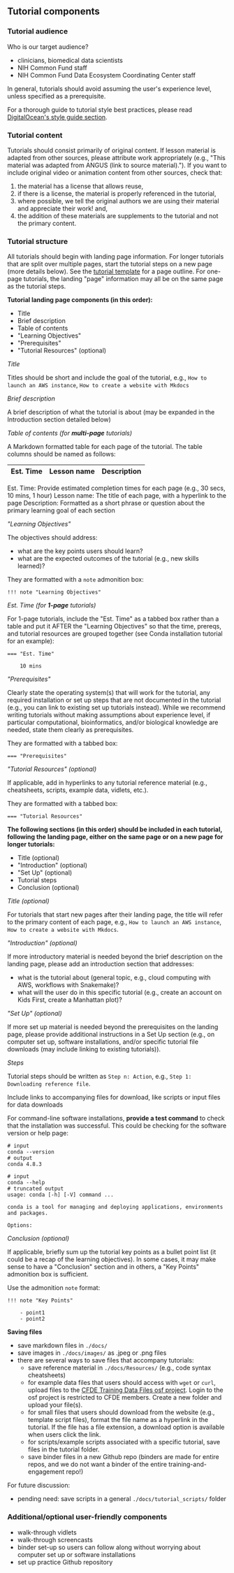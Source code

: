 ## Tutorial components

### Tutorial audience

Who is our target audience?
- clinicians, biomedical data scientists 
- NIH Common Fund staff
- NIH Common Fund Data Ecosystem Coordinating Center staff

In general, tutorials should avoid assuming the user's experience level, unless specified as a prerequisite.

For a thorough guide to tutorial style best practices, please read [DigitalOcean's style guide section](https://www.digitalocean.com/community/tutorials/digitalocean-s-technical-writing-guidelines#style).

### Tutorial content

Tutorials should consist primarily of original content. If lesson material is adapted from other sources, please attribute work appropriately (e.g., "This material was adapted from ANGUS (link to source material)."). If you want to include original video or animation content from other sources, check that:

1) the material has a license that allows reuse, 
2) if there is a license, the material is properly referenced in the tutorial,
3) where possible, we tell the original authors we are using their material and appreciate their work! and,
4) the addition of these materials are supplements to the tutorial and not the primary content.

### Tutorial structure

All tutorials should begin with landing page information. For longer tutorials that are split over multiple pages, start the tutorial steps on a new page (more details below). See the [tutorial template](./tutorial_template_docs/TutorialTemplate.md) for a page outline. For one-page tutorials, the landing "page" information may all be on the same page as the tutorial steps.

**Tutorial landing page components (in this order):**
- Title
- Brief description
- Table of contents
- "Learning Objectives"
- "Prerequisites"
- "Tutorial Resources" (optional)

*Title*

Titles should be short and include the goal of the tutorial, e.g., `How to launch an AWS instance`, `How to create a website with Mkdocs`

*Brief description*

A brief description of what the tutorial is about (may be expanded in the Introduction section detailed below)

*Table of contents (for **multi-page** tutorials)*

A Markdown formatted table for each page of the tutorial. The table columns should be named as follows:

Est. Time | Lesson name | Description
--- | --- | ---

Est. Time: Provide estimated completion times for each page (e.g., 30 secs, 10 mins, 1 hour)
Lesson name: The title of each page, with a hyperlink to the page
Description: Formatted as a short phrase or question about the primary learning goal of each section

*"Learning Objectives"*

The objectives should address:
- what are the key points users should learn?
- what are the expected outcomes of the tutorial (e.g., new skills learned)?

They are formatted with a `note` admonition box:

```
!!! note "Learning Objectives"
```

*Est. Time (for **1-page** tutorials)*

For 1-page tutorials, include the "Est. Time" as a tabbed box rather than a table and put it AFTER the "Learning Objectives" so that the time, prereqs, and tutorial resources are grouped together (see Conda installation tutorial for an example):

```
=== "Est. Time" 
    
    10 mins
```

*"Prerequisites"*

Clearly state the operating system(s) that will work for the tutorial, any required installation or set up steps that are not documented in the tutorial (e.g., you can link to existing set up tutorials instead). While we recommend writing tutorials without making assumptions about experience level, if particular computational, bioinformatics, and/or biological knowledge are needed, state them clearly as prerequisites.

They are formatted with a tabbed box:

```
=== "Prerequisites"
```

*"Tutorial Resources" (optional)*

If applicable, add in hyperlinks to any tutorial reference material (e.g., cheatsheets, scripts, example data, vidlets, etc.).

They are formatted with a tabbed box:

```
=== "Tutorial Resources"
```

**The following sections (in this order) should be included in each tutorial, following the landing page, either on the same page or on a new page for longer tutorials:**

- Title (optional)
- "Introduction" (optional)
- "Set Up" (optional)
- Tutorial steps 
- Conclusion (optional)

*Title (optional)*

For tutorials that start new pages after their landing page, the title will refer to the primary content of each page, e.g., `How to launch an AWS instance`, `How to create a website with Mkdocs`.

*"Introduction" (optional)*

If more introductory material is needed beyond the brief description on the landing page, please add an introduction section that addresses:

- what is the tutorial about (general topic, e.g., cloud computing with AWS, workflows with Snakemake)?
- what will the user do in this specific tutorial (e.g., create an account on Kids First, create a Manhattan plot)?

*"Set Up" (optional)*

If more set up material is needed beyond the prerequisites on the landing page, please provide additional instructions in a Set Up section (e.g., on computer set up, software installations, and/or specific tutorial file downloads (may include linking to existing tutorials)).

*Steps*

Tutorial steps should be written as `Step n: Action`, e.g., `Step 1: Downloading reference file`. 

Include links to accompanying files for download, like scripts or input files for data downloads

For command-line software installations, **provide a test command** to check that the installation was successful. This could be checking for the software version or help page:
```
# input
conda --version
# output
conda 4.8.3

# input
conda --help
# truncated output
usage: conda [-h] [-V] command ...

conda is a tool for managing and deploying applications, environments and packages.

Options:
```

*Conclusion (optional)*

If applicable, briefly sum up the tutorial key points as a bullet point list (it could be a recap of the learning objectives). In some cases, it may make sense to have a "Conclusion" section and in others, a "Key Points" admonition box is sufficient.

Use the admonition `note` format:

```
!!! note "Key Points"
    
    - point1
    - point2
```


**Saving files**
- save markdown files in `./docs/`
- save images in `./docs/images/` as .jpeg or .png files
- there are several ways to save files that accompany tutorials:
    - save reference material in `./docs/Resources/` (e.g., code syntax cheatsheets)
    - for example data files that users should access with `wget` or `curl`, upload files to the [CFDE Training Data Files osf project](https://osf.io/c8txv/#show_login). Login to the osf project is restricted to CFDE members. Create a new folder and upload your file(s).
    - for small files that users should download from the website (e.g., template script files), format the file name as a hyperlink in the tutorial. If the file has a file extension, a download option is available when users click the link.
    - for scripts/example scripts associated with a specific tutorial, save files in the tutorial folder.
    - save binder files in a new Github repo (binders are made for entire repos, and we do not want a binder of the entire training-and-engagement repo!)

For future discussion:
- pending need: save scripts in a general `./docs/tutorial_scripts/` folder 

### Additional/optional user-friendly components
- walk-through vidlets
- walk-through screencasts
- binder set-up so users can follow along without worrying about computer set up or software installations
- set up practice Github repository

 
